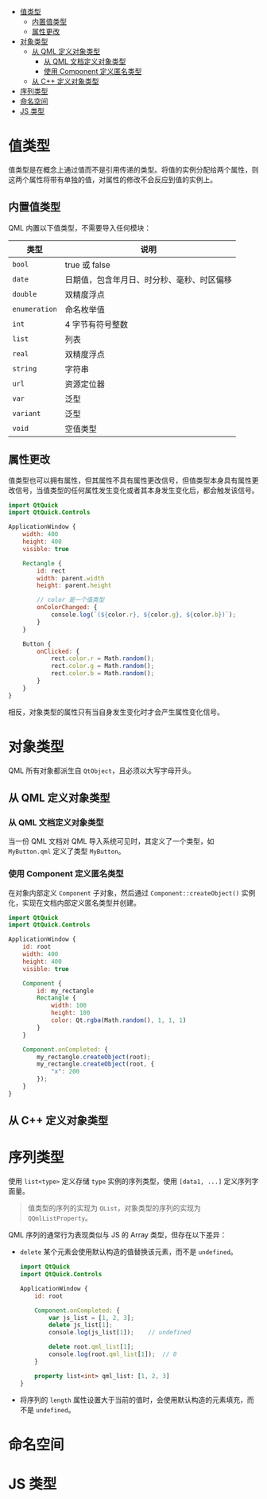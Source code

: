 - [值类型](#值类型)
  - [内置值类型](#内置值类型)
  - [属性更改](#属性更改)
- [对象类型](#对象类型)
  - [从 QML 定义对象类型](#从-qml-定义对象类型)
    - [从 QML 文档定义对象类型](#从-qml-文档定义对象类型)
    - [使用 Component 定义匿名类型](#使用-component-定义匿名类型)
  - [从 C++ 定义对象类型](#从-c-定义对象类型)
- [序列类型](#序列类型)
- [命名空间](#命名空间)
- [JS 类型](#js-类型)

# 值类型

值类型是在概念上通过值而不是引用传递的类型。将值的实例分配给两个属性，则这两个属性将带有单独的值，对属性的修改不会反应到值的实例上。

## 内置值类型

QML 内置以下值类型，不需要导入任何模块：

| 类型          | 说明                                       |
| ------------- | ------------------------------------------ |
| `bool`        | true 或 false                              |
| `date`        | 日期值，包含年月日、时分秒、毫秒、时区偏移 |
| `double`      | 双精度浮点                                 |
| `enumeration` | 命名枚举值                                 |
| `int`         | 4 字节有符号整数                           |
| `list`        | 列表                                       |
| `real`        | 双精度浮点                                 |
| `string`      | 字符串                                     |
| `url`         | 资源定位器                                 |
| `var`         | 泛型                                       |
| `variant`     | 泛型                                       |
| `void`        | 空值类型                                   |

## 属性更改

值类型也可以拥有属性，但其属性不具有属性更改信号，但值类型本身具有属性更改信号，当值类型的任何属性发生变化或者其本身发生变化后，都会触发该信号。

```qml
import QtQuick
import QtQuick.Controls

ApplicationWindow {
    width: 400
    height: 400
    visible: true

    Rectangle {
        id: rect
        width: parent.width
        height: parent.height

        // color 是一个值类型
        onColorChanged: {
            console.log(`(${color.r}, ${color.g}, ${color.b})`);
        }
    }

    Button {
        onClicked: {
            rect.color.r = Math.random();
            rect.color.g = Math.random();
            rect.color.b = Math.random();
        }
    }
}
```

相反，对象类型的属性只有当自身发生变化时才会产生属性变化信号。

# 对象类型

QML 所有对象都派生自 `QtObject`，且必须以大写字母开头。

## 从 QML 定义对象类型

### 从 QML 文档定义对象类型

当一份 QML 文档对 QML 导入系统可见时，其定义了一个类型，如 `MyButton.qml` 定义了类型 `MyButton`。

### 使用 Component 定义匿名类型

在对象内部定义 `Component` 子对象，然后通过 `Component::createObject()` 实例化，实现在文档内部定义匿名类型并创建。

```qml
import QtQuick
import QtQuick.Controls

ApplicationWindow {
    id: root
    width: 400
    height: 400
    visible: true

    Component {
        id: my_rectangle
        Rectangle {
            width: 100
            height: 100
            color: Qt.rgba(Math.random(), 1, 1, 1)
        }
    }

    Component.onCompleted: {
        my_rectangle.createObject(root);
        my_rectangle.createObject(root, {
            "x": 200
        });
    }
}
```

## 从 C++ 定义对象类型

# 序列类型

使用 `list<type>` 定义存储 `type` 实例的序列类型，使用 `[data1, ...]` 定义序列字面量。

> 值类型的序列的实现为 `QList`，对象类型的序列的实现为 `QQmlListProperty`。

QML 序列的通常行为表现类似与 JS 的 Array 类型，但存在以下差异：

- `delete` 某个元素会使用默认构造的值替换该元素，而不是 `undefined`。

  ```qml
  import QtQuick
  import QtQuick.Controls

  ApplicationWindow {
      id: root

      Component.onCompleted: {
          var js_list = [1, 2, 3];
          delete js_list[1];
          console.log(js_list[1]);    // undefined

          delete root.qml_list[1];
          console.log(root.qml_list[1]);  // 0
      }

      property list<int> qml_list: [1, 2, 3]
  }
  ```

- 将序列的 `length` 属性设置大于当前的值时，会使用默认构造的元素填充，而不是 `undefined`。

# 命名空间

# JS 类型
